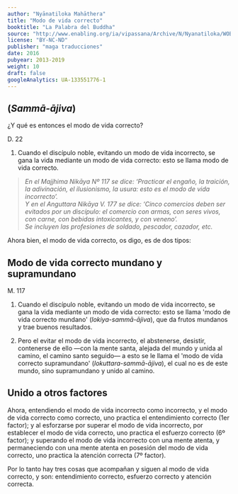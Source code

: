 ```yaml
---
author: "Nyānatiloka Mahāthera"
title: "Modo de vida correcto"
booktitle: "La Palabra del Buddha"
source: "http://www.enabling.org/ia/vipassana/Archive/N/Nyanatiloka/WOB/index.html"
license: "BY-NC-ND"
publisher: "maga traducciones"
date: 2016
pubyear: 2013-2019
weight: 10
draft: false
googleAnalytics: UA-133551776-1
---
```


## (*Sammā-ājiva*)  

¿Y qué es entonces el modo de vida correcto?  

D. 22  

1. Cuando el discípulo noble, evitando un modo de vida incorrecto, se gana la vida mediante un modo de vida correcto: esto se llama modo de vida correcto.  

> *En el Majjhima Nikāya Nº 117 se dice: ‘Practicar el engaño, la traición, la adivinación, el ilusionismo, la usura: esto es el modo de vida incorrecto’.  
Y en el Anguttara Nikāya V. 177 se dice: ‘Cinco comercios deben ser evitados por un discípulo: el comercio con armas, con seres vivos, con carne, con bebidas intoxicantes, y con veneno’.  
Se incluyen las profesiones de soldado, pescador, cazador, etc.*  

Ahora bien, el modo de vida correcto, os digo, es de dos tipos:  

## Modo de vida correcto mundano y supramundano  

M. 117  

1. Cuando el discípulo noble, evitando un modo de vida incorrecto, se gana la vida mediante un modo de vida correcto: esto se llama 'modo de vida correcto mundano' (*lokiya-sammā-ājiva*), que da frutos mundanos y trae buenos resultados.  

2. Pero el evitar el modo de vida incorrecto, el abstenerse, desistir, contenerse de ello —con la mente santa, alejada del mundo y unida al camino, el camino santo seguido— a esto se le llama el 'modo de vida correcto supramundano' (*lokuttara-sammā-ājiva*), el cual no es de este mundo, sino supramundano y unido al camino.  

## Unido a otros factores  

Ahora, entendiendo el modo de vida incorrecto como incorrecto, y el modo de vida correcto como correcto, uno practica el entendimiento correcto (1er factor); y al esforzarse por superar el modo de vida incorrecto, por establecer el modo de vida correcto, uno practica el esfuerzo correcto (6º factor); y superando el modo de vida incorrecto con una mente atenta, y permaneciendo con una mente atenta en posesión del modo de vida correcto, uno practica la atención correcta (7º factor).  

Por lo tanto hay tres cosas que acompañan y siguen al modo de vida correcto, y son: entendimiento correcto, esfuerzo correcto y atención correcta.
